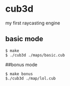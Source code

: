 # cub3d
my first raycasting engine

## basic mode
```shell
$ make
$ ./cub3d ./maps/basic.cub
```

##bonus mode
```shell
$ make bonus
$./cub3d ./map/lol.cub
```
